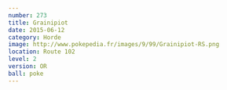 ```yaml
---
number: 273
title: Grainipiot
date: 2015-06-12
category: Horde
image: http://www.pokepedia.fr/images/9/99/Grainipiot-RS.png
location: Route 102
level: 2
version: OR
ball: poke
---
```

